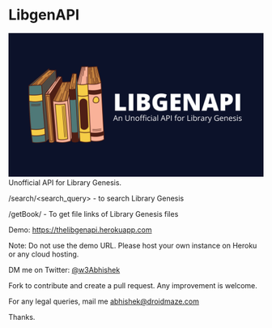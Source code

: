 # LibgenAPI
![](https://raw.githubusercontent.com/w3Abhishek/LibgenAPI/main/LIBGENAPI.png)
Unofficial API for Library Genesis.

/search/<search_query> - to search Library Genesis

/getBook/<MD5> - To get file links of Library Genesis files

Demo: https://thelibgenapi.herokuapp.com

Note: Do not use the demo URL. Please host your own instance on Heroku or any cloud hosting.

DM me on Twitter: [@w3Abhishek](https://twitter.com/w3Abhishek)

Fork to contribute and create a pull request. Any improvement is welcome.

For any legal queries, mail me abhishek@droidmaze.com

Thanks.
